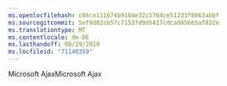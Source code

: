 ```yaml
---
ms.openlocfilehash: c86ce111674b9184e32c5764ce51233f8863abbf
ms.sourcegitcommit: 5ef0d02cb57c7153fd9d5417cdcad45665af832e
ms.translationtype: MT
ms.contentlocale: de-DE
ms.lasthandoff: 08/29/2019
ms.locfileid: "71140359"
---
```

<span data-ttu-id="4e42a-101">Microsoft Ajax</span><span class="sxs-lookup"><span data-stu-id="4e42a-101">Microsoft Ajax</span></span>